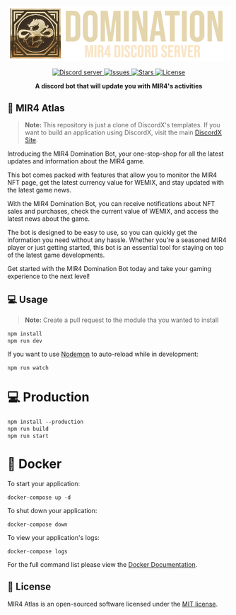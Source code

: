<div>
  <p align="center">
    <a href="https://github.com/Invoke-Hub/Invoker" target="_blank" rel="nofollow">
      <img src="https://github.com/Azshurith/MIR4-Atlas/blob/main/src/modules/core/resources/images/DominationLogo.png?raw=true" width="900" />
    </a>
  </p>
  <div align="center" class="badge-container">
    <a href="https://discord.gg/y5jkd2KgAS">
        <img src="https://img.shields.io/discord/1092811968705990769?color=5865F2&logo=discord&logoColor=white" alt="Discord server"/>
    </a>
    <a href="https://github.com/Azshurith/MIR4-Atlas/issues">
        <img src="https://img.shields.io/github/issues/Azshurith/MIR4-Atlas" alt="Issues">
    </a>
    <a href="https://github.com/Azshurith/MIR4-Atlas/stargazers">
        <img src="https://img.shields.io/github/stars/Azshurith/MIR4-Atlas" alt="Stars">
    </a>
    <a href="https://github.com/Azshurith/MIR4-Atlas/blob/main/LICENSE">
        <img src="https://img.shields.io/github/license/Azshurith/MIR4-Atlas" alt="License">
    </a>
  </div>
  <p align="center">
    <b>A discord bot that will update you with MIR4's activities</b>
  </p>
</div>

## 📖 MIR4 Atlas

> **Note:** This repository is just a clone of DiscordX's templates. If you want to build an application using DiscordX, visit the main [DiscordX Site](https://discordx.js.org).

Introducing the MIR4 Domination Bot, your one-stop-shop for all the latest updates and information about the MIR4 game.

This bot comes packed with features that allow you to monitor the MIR4 NFT page, get the latest currency value for WEMIX, and stay updated with the latest game news.

With the MIR4 Domination Bot, you can receive notifications about NFT sales and purchases, check the current value of WEMIX, and access the latest news about the game.

The bot is designed to be easy to use, so you can quickly get the information you need without any hassle. Whether you're a seasoned MIR4 player or just getting started, this bot is an essential tool for staying on top of the latest game developments.

Get started with the MIR4 Domination Bot today and take your gaming experience to the next level!

## 💻 Usage

> **Note:** Create a pull request to the module tha you wanted to install

```
npm install
npm run dev
```

If you want to use [Nodemon](https://nodemon.io/) to auto-reload while in development:

```
npm run watch
```

# 💻 Production

```
npm install --production
npm run build
npm run start
```

# 🐋 Docker

To start your application:

```
docker-compose up -d
```

To shut down your application:

```
docker-compose down
```

To view your application's logs:

```
docker-compose logs
```

For the full command list please view the [Docker Documentation](https://docs.docker.com/engine/reference/commandline/cli/).

## 📜 License

MIR4 Atlas is an open-sourced software licensed under the [MIT license](https://opensource.org/licenses/MIT).